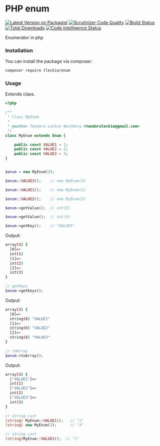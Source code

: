 # PHP enum 

[![Latest Version on Packagist](https://img.shields.io/packagist/v/tleckie/enum.svg?style=flat-square)](https://packagist.org/packages/tleckie/enum)
[![Scrutinizer Code Quality](https://scrutinizer-ci.com/g/teodoroleckie/enum/badges/quality-score.png?b=main)](https://scrutinizer-ci.com/g/teodoroleckie/enum/?branch=main)
[![Build Status](https://scrutinizer-ci.com/g/teodoroleckie/enum/badges/build.png?b=main)](https://scrutinizer-ci.com/g/teodoroleckie/enum/build-status/main)
[![Total Downloads](https://img.shields.io/packagist/dt/tleckie/enum.svg?style=flat-square)](https://packagist.org/packages/tleckie/enum)
[![Code Intelligence Status](https://scrutinizer-ci.com/g/teodoroleckie/enum/badges/code-intelligence.svg?b=main)](https://scrutinizer-ci.com/code-intelligence)

Enumerator in php

### Installation

You can install the package via composer:

```bash
composer require tleckie/enum
```

### Usage

Extends class.

```php
<?php

/**
 * Class MyEnum
 *
 * @author Teodoro Leckie Westberg <teodoroleckie@gmail.com>
 */
class MyEnum extends Enum {

    public const VALUE1 = 1;
    public const VALUE2 = 2;
    public const VALUE3 = 3;
}


$enum = new MyEnum(3);

$enum::VALUE3();    // new MyEnum(3)

$enum::VALUE1();    // new MyEnum(1)

$enum::VALUE2();    // new MyEnum(2)

$enum->getValue();  // int(3)

$enum->getValue();  // int(3)

$enum->getKey();    // "VALUE3"
```
Output:
```bash
array(3) {
  [0]=>
  int(1)
  [1]=>
  int(2)
  [2]=>
  int(3)
}
```

```php
// getKeys
$enum->getKeys();
```
Output:
```bash
array(3) {
  [0]=>
  string(6) "VALUE1"
  [1]=>
  string(6) "VALUE2"
  [2]=>
  string(6) "VALUE3"
}
```
```php
// toArray
$enum->toArray();
```
Output:
```bash
array(3) {
  ["VALUE1"]=>
  int(1)
  ["VALUE2"]=>
  int(2)
  ["VALUE3"]=>
  int(3)
}
```

```php
// string cast
(string) MyEnum::VALUE1();   // "1"
(string) new MyEnum(3);      // "3"
```

```php
// string cast
(string)MyEnum::VALUE1();  // "1"
```
